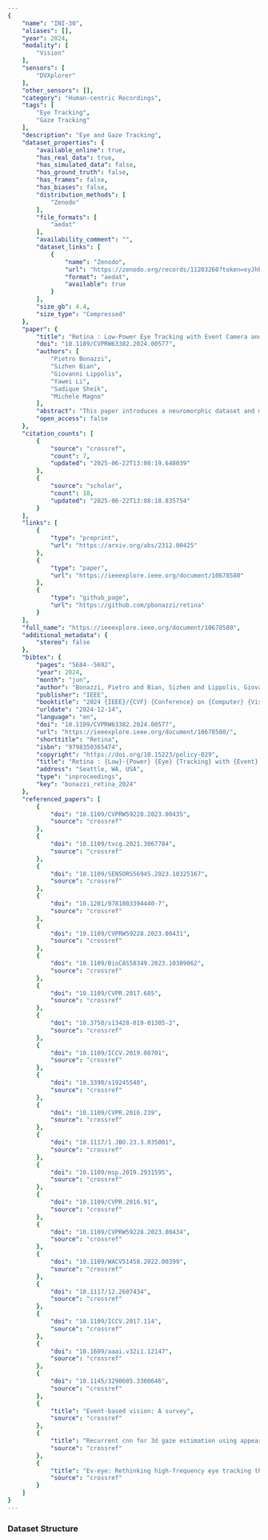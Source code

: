 ```yaml
---
{
    "name": "INI-30",
    "aliases": [],
    "year": 2024,
    "modality": [
        "Vision"
    ],
    "sensors": [
        "DVXplorer"
    ],
    "other_sensors": [],
    "category": "Human-centric Recordings",
    "tags": [
        "Eye Tracking",
        "Gaze Tracking"
    ],
    "description": "Eye and Gaze Tracking",
    "dataset_properties": {
        "available_online": true,
        "has_real_data": true,
        "has_simulated_data": false,
        "has_ground_truth": false,
        "has_frames": false,
        "has_biases": false,
        "distribution_methods": [
            "Zenodo"
        ],
        "file_formats": [
            "aedat"
        ],
        "availability_comment": "",
        "dataset_links": [
            {
                "name": "Zenodo",
                "url": "https://zenodo.org/records/11203260?token=eyJhbGciOiJIUzUxMiJ9.eyJpZCI6ImEzYmE4ZTI4LTU2NDQtNDhiNC05YjcxLTYyZjRiNzNhYzU2MCIsImRhdGEiOnt9LCJyYW5kb20iOiI0MmY3NDgwOTZiZDM4YWM2NDhmNTk4ZTc5MDMxYTg2NiJ9.oyQ8cMq0xVIoCC0JLpnLIUWnsSVVJS91dzZJkwqTmTgaETtkTJqL7qBCu6Nz9bBdR1IhUGViAOSpTc6Z02ja5Q",
                "format": "aedat",
                "available": true
            }
        ],
        "size_gb": 4.4,
        "size_type": "Compressed"
    },
    "paper": {
        "title": "Retina : Low-Power Eye Tracking with Event Camera and Spiking Hardware",
        "doi": "10.1109/CVPRW63382.2024.00577",
        "authors": [
            "Pietro Bonazzi",
            "Sizhen Bian",
            "Giovanni Lippolis",
            "Yawei Li",
            "Sadique Sheik",
            "Michele Magno"
        ],
        "abstract": "This paper introduces a neuromorphic dataset and methodology for eye tracking, harnessing event data captured streamed continuously by a Dynamic Vision Sensor (DVS). The framework integrates a directly trained Spiking Neuron Network (SNN) regression model and leverages a state-of-the-art low power edge neuromorphic processor - Speck. First, it introduces a representative event-based eye-tracking dataset, \"Ini-30,\" which was collected with two glass-mounted DVS cameras from thirty volunteers. Then, a SNN model, based on Integrate And Fire (IAF) neurons, named \"Retina\", is described , featuring only 64k parameters (6.63x fewer than 3ET) and achieving pupil tracking error of only 3.24 pixels in a 64x64 DVS input. The continuous regression output is obtained by means of temporal convolution using a non-spiking 1D filter slided across the output spiking layer over time. Retina is evaluated on the neuromorphic processor, showing an end-to-end power between 2.89-4.8 mW and a latency of 5.57-8.01 ms dependent on the time to slice the event-based video recording. The model is more precise than the latest event-based eye-tracking method, \"3ET\", on Ini-30, and shows comparable performance with significant model compression (35 times fewer MAC operations) in the synthetic dataset used in \"3ET\". We hope this work will open avenues for further investigation of close-loop neuromorphic solutions and true event-based training pursuing edge performance.",
        "open_access": false
    },
    "citation_counts": [
        {
            "source": "crossref",
            "count": 7,
            "updated": "2025-06-22T13:08:19.648039"
        },
        {
            "source": "scholar",
            "count": 18,
            "updated": "2025-06-22T13:08:18.835754"
        }
    ],
    "links": [
        {
            "type": "preprint",
            "url": "https://arxiv.org/abs/2312.00425"
        },
        {
            "type": "paper",
            "url": "https://ieeexplore.ieee.org/document/10678580"
        },
        {
            "type": "github_page",
            "url": "https://github.com/pbonazzi/retina"
        }
    ],
    "full_name": "https://ieeexplore.ieee.org/document/10678580",
    "additional_metadata": {
        "stereo": false
    },
    "bibtex": {
        "pages": "5684--5692",
        "year": 2024,
        "month": "jun",
        "author": "Bonazzi, Pietro and Bian, Sizhen and Lippolis, Giovanni and Li, Yawei and Sheik, Sadique and Magno, Michele",
        "publisher": "IEEE",
        "booktitle": "2024 {IEEE}/{CVF} {Conference} on {Computer} {Vision} and {Pattern} {Recognition} {Workshops} ({CVPRW})",
        "urldate": "2024-12-14",
        "language": "en",
        "doi": "10.1109/CVPRW63382.2024.00577",
        "url": "https://ieeexplore.ieee.org/document/10678580/",
        "shorttitle": "Retina",
        "isbn": "9798350365474",
        "copyright": "https://doi.org/10.15223/policy-029",
        "title": "Retina : {Low}-{Power} {Eye} {Tracking} with {Event} {Camera} and {Spiking} {Hardware}",
        "address": "Seattle, WA, USA",
        "type": "inproceedings",
        "key": "bonazzi_retina_2024"
    },
    "referenced_papers": [
        {
            "doi": "10.1109/CVPRW59228.2023.00435",
            "source": "crossref"
        },
        {
            "doi": "10.1109/tvcg.2021.3067784",
            "source": "crossref"
        },
        {
            "doi": "10.1109/SENSORS56945.2023.10325167",
            "source": "crossref"
        },
        {
            "doi": "10.1201/9781003394440-7",
            "source": "crossref"
        },
        {
            "doi": "10.1109/CVPRW59228.2023.00431",
            "source": "crossref"
        },
        {
            "doi": "10.1109/BioCAS58349.2023.10389062",
            "source": "crossref"
        },
        {
            "doi": "10.1109/CVPR.2017.685",
            "source": "crossref"
        },
        {
            "doi": "10.3758/s13428-019-01305-2",
            "source": "crossref"
        },
        {
            "doi": "10.1109/ICCV.2019.00701",
            "source": "crossref"
        },
        {
            "doi": "10.3390/s19245540",
            "source": "crossref"
        },
        {
            "doi": "10.1109/CVPR.2016.239",
            "source": "crossref"
        },
        {
            "doi": "10.1117/1.JBO.23.3.035001",
            "source": "crossref"
        },
        {
            "doi": "10.1109/msp.2019.2931595",
            "source": "crossref"
        },
        {
            "doi": "10.1109/CVPR.2016.91",
            "source": "crossref"
        },
        {
            "doi": "10.1109/CVPRW59228.2023.00434",
            "source": "crossref"
        },
        {
            "doi": "10.1109/WACV51458.2022.00399",
            "source": "crossref"
        },
        {
            "doi": "10.1117/12.2607434",
            "source": "crossref"
        },
        {
            "doi": "10.1109/ICCV.2017.114",
            "source": "crossref"
        },
        {
            "doi": "10.1609/aaai.v32i1.12147",
            "source": "crossref"
        },
        {
            "doi": "10.1145/3290605.3300646",
            "source": "crossref"
        },
        {
            "title": "Event-based vision: A survey",
            "source": "crossref"
        },
        {
            "title": "Recurrent cnn for 3d gaze estimation using appearance and shape cues",
            "source": "crossref"
        },
        {
            "title": "Ev-eye: Rethinking high-frequency eye tracking through the lenses of event cameras",
            "source": "crossref"
        }
    ]
}
---
```


### Dataset Structure

